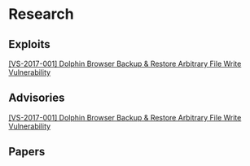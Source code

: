 # Research
## Exploits
[ [VS-2017-001] Dolphin Browser Backup & Restore Arbitrary File Write Vulnerability  ](https://github.com/rotlogix/research/tree/master/exploits/VS-2017-001)
## Advisories 
[ [VS-2017-001]  Dolphin Browser Backup & Restore Arbitrary File Write Vulnerability ](https://github.com/rotlogix/research/tree/master/advisories/VS-2017-001)
## Papers
